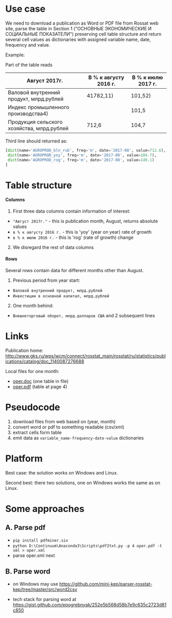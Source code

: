Use case
========

We need to download a publication as Word or PDF file from Rossat web site, parse 
the table in Section 1 ("ОСНОВНЫЕ ЭКОНОМИЧЕСКИЕ И СОЦИАЛЬНЫЕ ПОКАЗАТЕЛИ") preserving 
cell table structure and return several cell values as dictionaries with assigned 
variable name, date, frequency and value.

Example:

Part of the table reads

Август 2017г. | В % к августу 2016 г. | В % к июлю 2017 г. |
--------------|-----------------------|--------------------|
Валовой внутренний продукт, млрд.рублей | 41782,11) | 101,52) | 99,53) |
Индекс промышленного производства4)     |           | 101,5  |102,0 | 101,9 | 
Продукция сельского хозяйства, млрд.рублей | 712,6 | 104,7 | 149,1 |

Third line should returned as:

```python 
[dict(name='AGROPROD_bln_rub', freq='m', date='2017-08', value=712.6),
 dict(name='AGROPROD_yoy', freq='m', date='2017-08', value=104.7),
 dict(name='AGROPROD_rog', freq='m', date='2017-08', value=149.1)
]
```

Table structure
===============

#### Columns

1. First three data columns contain information of interest:
- `"Август 2017г."` - this is publication month, August, returns absolute values
- `в % к августу 2016 г.` - this is 'yoy' (year on year) rate of growth
- `в % к июлю 2016 г.` - this is 'rog' (rate of growth) change

2. We disregard the rest of data columns


#### Rows

Several rows contain data for different months other than August.

1. Previous period from year start:
- `Валовой внутренний продукт, млрд.рублей`
- `Инвестиции в основной капитал, млрд.рублей` 

2. One month behind:
- `Внешнеторговый оборот, млрд.долларов США` and 2 subsequent lines


Links
=====

Publication home: 
    <http://www.gks.ru/wps/wcm/connect/rosstat_main/rosstat/ru/statistics/publications/catalog/doc_1140087276688>
	
Local files for one month:

  - [oper.doc](oper.doc) (one table in file)
  - [oper.pdf](oper.pdf) (table at page 4)
	
Pseudocode
==========

1. download files from web based on (year, month)
2. convert word or pdf to something readable (csv/xml)
3. extract cells form table 
4. emit data as  ```variable_name-frequency-date-value``` dictionaries


Platform
========

Best case: the solution works on Windows and Linux.

Second best: there two solutions, one on Windows works the same as on Linux. 


Some approaches
===============

A. Parse pdf
------------

- ```pip install pdfminer.six```
- ```python D:\Continuum\Anaconda3\Scripts\pdf2txt.py -p 4 oper.pdf -t xml > oper.xml```
- parse oper.xml next

В. Parse word
-------------

- on Windows may use <https://github.com/mini-kep/parser-rosstat-kep/tree/master/src/word2csv>

- tech stack for parsing word at <https://gist.github.com/epogrebnyak/252e5b568d58b7e9c635c2723d81c850>

